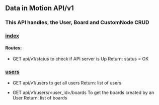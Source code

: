## Data in Motion API/v1

### This API handles, the User, Board and CustomNode CRUD

### [index](nodes/index.py)

#### Routes:

- GET api/v1/status
to check if API server is Up
Return: status = OK 

### [users](nodes/users.py)

- GET api/v1/users
to get all users
Return: list of users

- GET api/v1/users/<user_id>/boards
To get the boards created by an User
Return: list of boards


